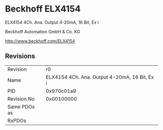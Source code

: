 # Beckhoff ELX4154

ELX4154 4Ch. Ana. Output 4-20mA, 16 Bit, Ex i

Beckhoff Automation GmbH & Co. KG

http://www.beckhoff.com/ELX4154

## Revisions
<table>
<tr >
<td>Revision</td>
<td>r0</td>
</tr>
<tr >
<td>Name</td>
<td>ELX4154 4Ch. Ana. Output 4-20mA, 16 Bit, Ex i</td>
</tr>
<tr >
<td>PID</td>
<td>0x970c01a9</td>
</tr>
<tr >
<td>Revision No</td>
<td>0x00100000</td>
</tr>
<tr >
<td>Same PDOs as</td>
<td></td>
</tr>
<tr >
<td>RxPDOs</td>
<td></td>
</tr>
</table>
